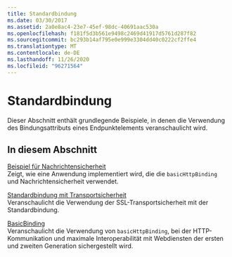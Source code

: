 ```yaml
---
title: Standardbindung
ms.date: 03/30/2017
ms.assetid: 2a0e8ac4-23e7-45ef-98dc-40691aac530a
ms.openlocfilehash: f181f5d3b561e9498c2469d41917d5761d287f82
ms.sourcegitcommit: bc293b14af795e0e999e3304dd40c0222cf2ffe4
ms.translationtype: MT
ms.contentlocale: de-DE
ms.lasthandoff: 11/26/2020
ms.locfileid: "96271564"
---
```

# <a name="basic-binding"></a>Standardbindung

Dieser Abschnitt enthält grundlegende Beispiele, in denen die Verwendung des Bindungsattributs eines Endpunktelements veranschaulicht wird.  
  
## <a name="in-this-section"></a>In diesem Abschnitt  

 [Beispiel für Nachrichtensicherheit](message-security-sample.md)  
 Zeigt, wie eine Anwendung implementiert wird, die die `basicHttpBinding` und Nachrichtensicherheit verwendet.  
  
 [Standardbindung mit Transportsicherheit](basicbinding-with-transport-security.md)  
 Veranschaulicht die Verwendung der SSL-Transportsicherheit mit der Standardbindung.  
  
 [BasicBinding](basicbinding.md)  
 Veranschaulicht die Verwendung von `basicHttpBinding`, bei der HTTP-Kommunikation und maximale Interoperabilität mit Webdiensten der ersten und zweiten Generation sichergestellt wird.

